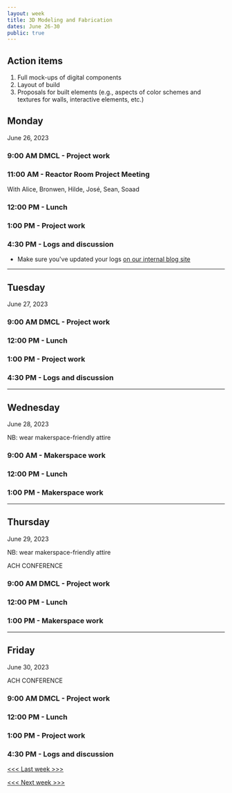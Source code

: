 ```yaml
---
layout: week
title: 3D Modeling and Fabrication
dates: June 26-30
public: true
---
```


## Action items
1. Full mock-ups of digital components
2. Layout of build 
3. Proposals for built elements (e.g., aspects of color schemes and textures for walls, interactive elements, etc.)

## Monday
June 26, 2023

### 9:00 AM DMCL - Project work

### 11:00 AM - Reactor Room Project Meeting
With Alice, Bronwen, Hilde, José, Sean, Soaad

### 12:00 PM - Lunch

### 1:00 PM - Project work

### 4:30 PM - Logs and discussion
- Make sure you've updated your logs [on our internal blog site](https://github.com/Bryn-Mawr-College/dssf-2023)

---

## Tuesday
June 27, 2023 

### 9:00 AM DMCL - Project work

### 12:00 PM - Lunch

### 1:00 PM - Project work

### 4:30 PM - Logs and discussion

---

## Wednesday
June 28, 2023

NB: wear makerspace-friendly attire

### 9:00 AM - Makerspace work

### 12:00 PM - Lunch

### 1:00 PM - Makerspace work

---

## Thursday
June 29, 2023

NB: wear makerspace-friendly attire

ACH CONFERENCE

### 9:00 AM DMCL - Project work

### 12:00 PM - Lunch

### 1:00 PM - Makerspace work

---

## Friday
June 30, 2023

ACH CONFERENCE

### 9:00 AM DMCL - Project work

### 12:00 PM - Lunch

### 1:00 PM - Project work

### 4:30 PM - Logs and discussion

[<<< Last week >>>](https://github.com/digbmc/dssf-syll/blob/main/_weeks/04-web.md)

[<<< Next week >>>](https://github.com/digbmc/dssf-syll/blob/main/_weeks/06-mapping.md)
